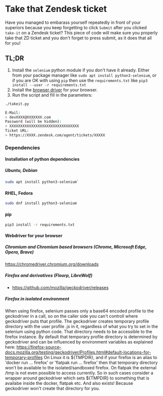 # Take that Zendesk ticket

Have you managed to embarass yourself repeatedly in front of your superiors
because you keep forgetting to click `Submit` after you clicked `take-it` on a Zendesk ticket?
This piece of code will make sure you
properly take that ZD ticket and you don't forget to press submit,
as it does that all for you!

## TL;DR

1. Install the `selenium` python module if you don't have it already.
   Either from your package manager like `sudo apt install python3-selenium`,
   or if you are OK with using `pip` then use the `requirements.txt`
   like `pip3 install --user -r requirements.txt`
1. Install the [browser driver](
https://www.selenium.dev/documentation/webdriver/getting_started/install_drivers/) for your browser.
1. Run the script and fill in the parameters:

````bash
./takeit.py

E-Mail:
> devXXXX@XXXXXXX.com
Password (will be hidden):
> XXXXXXXXXXXXXXXXXXXXXXXXXXXXXXXX
Ticket URL:
> https://XXXX.zendesk.com/agent/tickets/XXXXX
````

### Dependencies

#### Installation of python dependencies

##### Ubuntu, Debian
````bash
sudo apt install python3-selenium`
````

#### RHEL, Fedora
````bash
sudo dnf install python3-selenium
````

#### pip

````bash
pip3 install -r requirements.txt
````

#### Webdriver for your browser
##### Chromium and Chromium based browsers (Chrome, Microsoft Edge, Opera, Brave)
https://chromedriver.chromium.org/downloads

##### Firefox and derivatives (Floorp, LibreWolf)
* https://github.com/mozilla/geckodriver/releases

##### Firefox in isolated environment

When using firefox, selenium passes only a base64 encoded profile to the geckodriver
in a call, so on the caller side you can't controll where geckodriver puts that profile.
The geckodriver creates temporary profile directory with the user profile .js in it,
regardless of what you try to set in the selenium using python code.
That directory needs to be accessible to the firefox instance.
By default that temporary profile directory is determined by geckodriver
and can be influenced by environment variables as explained here:
https://firefox-source-docs.mozilla.org/testing/geckodriver/Profiles.html#default-locations-for-temporary-profiles
On Linux it is ${TMPDIR}, and if your firefox is an alias to 'docker run ... firefox'
or 'flatpak run ... firefox' then that temporary directory won't be available to the isolated/sandboxed
firefox. On flatpak the external /tmp is not even possible to access currently.
So in such cases consider a wrapper around geckodriver which sets ${TMPDIR}
to something that is availabe inside the docker, flatpak etc.
And also exists! Because geckodriver won't create that directory for you.

